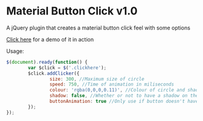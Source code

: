 # Material Button Click v1.0
A jQuery plugin that creates a material button click feel with some options

<a href="http://lopeax.github.io/material-button-click/" target="\_blank">Click here</a> for a demo of it in action

Usage:

```javascript
$(document).ready(function() {
		var $click = $('.clickhere');
		$click.addClicker({
				size: 300, //Maximum size of circle
				speed: 750, //Time of animation in miliseconds
				colour: 'rgba(0,0,0,0.11)', //Colour of circle and shadow
				shadow: false, //Whether or not to have a shadow on the circle
				buttonAnimation: true //Only use if button doesn't have attr style
		});
});
```
